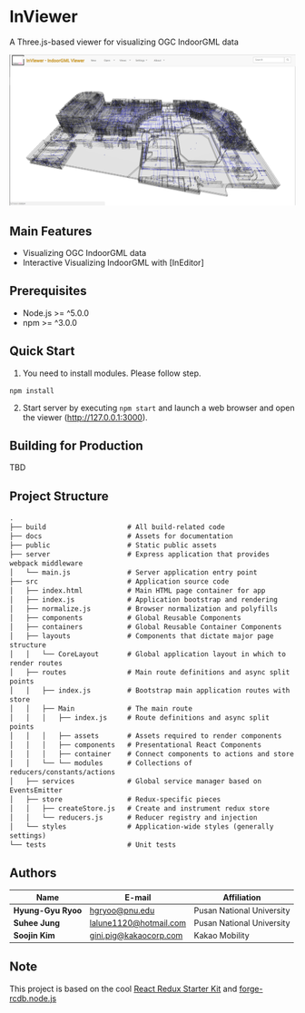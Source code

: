 # InViewer

A Three.js-based viewer for visualizing OGC IndoorGML data

![Image of preview](docs/assets/images/inviewer-preview-new.PNG)

## Main Features
- Visualizing OGC IndoorGML data
- Interactive Visualizing IndoorGML with [InEditor]

## Prerequisites

- Node.js >= ^5.0.0
- npm >= ^3.0.0

## Quick Start

1. You need to install modules. Please follow step.
```
npm install
```

2. Start server by executing `npm start` and launch a web browser and open the viewer (http://127.0.0.1:3000).

## Building for Production

TBD

## Project Structure

```
.
├── build                    # All build-related code
├── docs                     # Assets for documentation
├── public                   # Static public assets
├── server                   # Express application that provides webpack middleware
│   └── main.js              # Server application entry point
├── src                      # Application source code
│   ├── index.html           # Main HTML page container for app
│   ├── index.js             # Application bootstrap and rendering
│   ├── normalize.js         # Browser normalization and polyfills
│   ├── components           # Global Reusable Components
│   ├── containers           # Global Reusable Container Components
│   ├── layouts              # Components that dictate major page structure
│   │   └── CoreLayout       # Global application layout in which to render routes
│   ├── routes               # Main route definitions and async split points
│   │   ├── index.js         # Bootstrap main application routes with store
│   │   ├── Main             # The main route
│   │   │   ├── index.js     # Route definitions and async split points
│   │   │   ├── assets       # Assets required to render components
│   │   │   ├── components   # Presentational React Components
│   │   │   ├── container    # Connect components to actions and store
│   │   └── └── modules      # Collections of reducers/constants/actions
│   ├── services             # Global service manager based on EventsEmitter
│   ├── store                # Redux-specific pieces
│   │   ├── createStore.js   # Create and instrument redux store
│   │   └── reducers.js      # Reducer registry and injection
│   └── styles               # Application-wide styles (generally settings)
└── tests                    # Unit tests
```

## Authors

Name | E-mail | Affiliation
--- | --- | ---
**Hyung-Gyu Ryoo** | hgryoo@pnu.edu | Pusan National University
**Suhee Jung** | lalune1120@hotmail.com | Pusan National University
**Soojin Kim** | gini.pig@kakaocorp.com | Kakao Mobility

## Note

This project is based on the cool [React Redux Starter Kit](https://github.com/davezuko/react-redux-starter-kit) and [forge-rcdb.node.js](https://github.com/Autodesk-Forge/forge-rcdb.nodejs)
